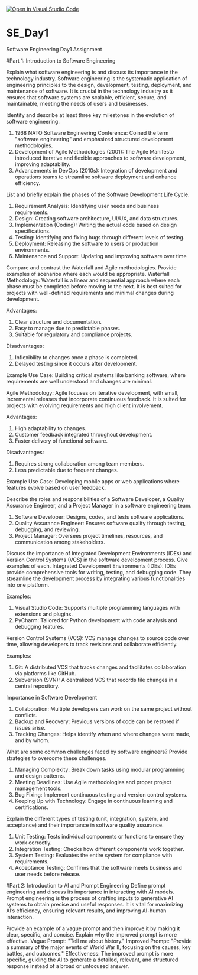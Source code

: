 [![Open in Visual Studio Code](https://classroom.github.com/assets/open-in-vscode-2e0aaae1b6195c2367325f4f02e2d04e9abb55f0b24a779b69b11b9e10269abc.svg)](https://classroom.github.com/online_ide?assignment_repo_id=18702613&assignment_repo_type=AssignmentRepo)
# SE_Day1
Software Engineering Day1 Assignment

#Part 1: Introduction to Software Engineering

Explain what software engineering is and discuss its importance in the technology industry.
Software engineering is the systematic application of engineering principles to the design, development, testing, deployment, and maintenance of software. It is crucial in the technology industry as it ensures that software systems are scalable, efficient, secure, and maintainable, meeting the needs of users and businesses.

Identify and describe at least three key milestones in the evolution of software engineering.
1. 1968 NATO Software Engineering Conference: Coined the term "software engineering" and emphasized structured development methodologies.
2. Development of Agile Methodologies (2001): The Agile Manifesto introduced iterative and flexible approaches to software development, improving adaptability.
3. Advancements in DevOps (2010s): Integration of development and operations teams to streamline software deployment and enhance efficiency.

List and briefly explain the phases of the Software Development Life Cycle.
1. Requirement Analysis: Identifying user needs and business requirements.
2. Design: Creating software architecture, UI/UX, and data structures.
3. Implementation (Coding): Writing the actual code based on design specifications.
4. Testing: Identifying and fixing bugs through different levels of testing.
5. Deployment: Releasing the software to users or production environments.
6. Maintenance and Support: Updating and improving software over time

Compare and contrast the Waterfall and Agile methodologies. Provide examples of scenarios where each would be appropriate.
Waterfall Methodology: Waterfall is a linear and sequential approach where each phase must be completed before moving to the next. It is best suited for projects with well-defined requirements and minimal changes during development.

Advantages:

1. Clear structure and documentation.
2. Easy to manage due to predictable phases.
3. Suitable for regulatory and compliance projects.

Disadvantages:
1. Inflexibility to changes once a phase is completed.
2. Delayed testing since it occurs after development.

Example Use Case: Building critical systems like banking software, where requirements are well understood and changes are minimal.

Agile Methodology: Agile focuses on iterative development, with small, incremental releases that incorporate continuous feedback. It is suited for projects with evolving requirements and high client involvement.

Advantages:
1. High adaptability to changes.
2. Customer feedback integrated throughout development.
3. Faster delivery of functional software.
   
Disadvantages:
1. Requires strong collaboration among team members.
2. Less predictable due to frequent changes.
   
Example Use Case: Developing mobile apps or web applications where features evolve based on user feedback.

Describe the roles and responsibilities of a Software Developer, a Quality Assurance Engineer, and a Project Manager in a software engineering team.
1. Software Developer: Designs, codes, and tests software applications.
2. Quality Assurance Engineer: Ensures software quality through testing, debugging, and reviewing.
3. Project Manager: Oversees project timelines, resources, and communication among stakeholders.

Discuss the importance of Integrated Development Environments (IDEs) and Version Control Systems (VCS) in the software development process. Give examples of each.
Integrated Development Environments (IDEs): IDEs provide comprehensive tools for writing, testing, and debugging code. They streamline the development process by integrating various functionalities into one platform.

Examples:
1. Visual Studio Code: Supports multiple programming languages with extensions and plugins.
2. PyCharm: Tailored for Python development with code analysis and debugging features.

Version Control Systems (VCS): VCS manage changes to source code over time, allowing developers to track revisions and collaborate efficiently.

Examples:
1. Git: A distributed VCS that tracks changes and facilitates collaboration via platforms like GitHub.
2. Subversion (SVN): A centralized VCS that records file changes in a central repository.

Importance in Software Development
1. Collaboration: Multiple developers can work on the same project without conflicts.
2. Backup and Recovery: Previous versions of code can be restored if issues arise.
3. Tracking Changes: Helps identify when and where changes were made, and by whom.

What are some common challenges faced by software engineers? Provide strategies to overcome these challenges.
1. Managing Complexity: Break down tasks using modular programming and design patterns.
2. Meeting Deadlines: Use Agile methodologies and proper project management tools.
3. Bug Fixing: Implement continuous testing and version control systems.
4. Keeping Up with Technology: Engage in continuous learning and certifications.

Explain the different types of testing (unit, integration, system, and acceptance) and their importance in software quality assurance.
1. Unit Testing: Tests individual components or functions to ensure they work correctly.
2. Integration Testing: Checks how different components work together.
3. System Testing: Evaluates the entire system for compliance with requirements.
4. Acceptance Testing: Confirms that the software meets business and user needs before release.

#Part 2: Introduction to AI and Prompt Engineering
Define prompt engineering and discuss its importance in interacting with AI models.
Prompt engineering is the process of crafting inputs to generative AI systems to obtain precise and useful responses. It is vital for maximizing AI’s efficiency, ensuring relevant results, and improving AI-human interaction.

Provide an example of a vague prompt and then improve it by making it clear, specific, and concise. Explain why the improved prompt is more effective.
Vague Prompt: "Tell me about history."
Improved Prompt: "Provide a summary of the major events of World War II, focusing on the causes, key battles, and outcomes."
Effectiveness: The improved prompt is more specific, guiding the AI to generate a detailed, relevant, and structured response instead of a broad or unfocused answer.

